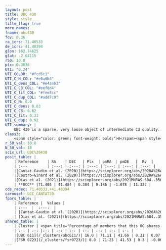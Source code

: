 ```yaml
---
layout: post
title: UBC 430
style: style
title_flag: true
more_names: 
fname: ubc430
fov: 0.36
ra_icrs: 71.40533
de_icrs: 41.48394
glon: 162.74625
glat: -2.64115
r50: 10.8
plx: 0.3036
UTI: "0.24"
UTI_COLOR: "#fcd5c1"
UTI_C_N_COL: "#e0a6b3"
UTI_C_dens_COL: "#e4aab3"
UTI_C_C3_COL: "#eef8d4"
UTI_C_lit_COL: "#fee8cc"
UTI_C_dup_COL: "#add7c0"
UTI_C_N: 0.0
UTI_C_dens: 0.03
UTI_C_C3: 0.62
UTI_C_lit: 0.33
UTI_C_dup: 0.92
UTI_summary: |
    UBC 430 is a sparse, very loose object of intermediate C3 quality. It is poorly studied in the literature.<br><br>This is very likely a unique object, which shares a very small percentage of members with at least one previously reported entry, and a small percentage with at least one entry reported in the same catalogue.<br><br><span style="color: #99180f; font-weight: bold;">Warning: </span>contains less than 25 stars with <i>P>0.5</i> estimated.
class3: |
    <span style="color: green; font-weight: bold;">A</span><span style="color: red; font-weight: bold;">C</span>
r_50_val: 10.8
N_50_val: 18
scix_url: UBC%20430
posit_table: |
    | Reference    | RA    | DEC   | Plx  | pmRA  | pmDE   |  Rv  |
    | :---         | :---: | :---: | :---: | :---: | :---: | :---: |
    |[Cantat-Gaudin et al. (2020)](https://scixplorer.org/abs/2020A%26A...640A...1C) | 71.449 | 41.477 | 0.274 | 0.158 | -1.072 | -- |
    |[Castro-Ginard et al. (2020)](https://scixplorer.org/abs/2020A%26A...635A..45C) | 71.445 | 41.482 | 0.277 | 0.173 | -1.073 | -- |
    |[Dias et al. (2021)](https://scixplorer.org/abs/2021MNRAS.504..356D) | 71.428 | 41.502 | 0.271 | 0.148 | -1.079 | -- |
    | **UCC** |71.405 | 41.484 | 0.304 | 0.186 | -1.078 | 11.332 | 
cds_radec: 71.40533,+41.48394
carousel: UCC_CANTAT20
fpars_table: |
    | Reference |  Values |
    | :---  |  :---:  |
    | [Cantat-Gaudin et al. (2020)](https://scixplorer.org/abs/2020A%26A...640A...1C) | `AVNN=1.16, DMNN=12.48, AgeNN=8.01` |
    | [Dias et al. (2021)](https://scixplorer.org/abs/2021MNRAS.504..356D) | `Av=1.292, Dist=2926, logage=8.116, [Fe/H]=0.144` |
shared_table: |
    | Cluster | <span title="Percentage of members that this OC shares with the ones listed">%</span>   | RA   | DEC   | Plx   | pmRA  | pmDE  | Rv | UTI |
    | :-: | :-: |:-: | :-: | :-: | :-: | :-: | :-: | :-: |
    |[UBC 611](/_clusters/ubc611/)| 16.0 | 71.11 | 41.66 | 0.31 | 0.07 | -1.09 | -19.62 |0.2 |
    |[FSR 0723](/_clusters/fsr0723/)| 8.0 | 71.23 | 41.53 | 0.3 | -0.06 | -1.23 | -3.82 |0.52 |
---
```

